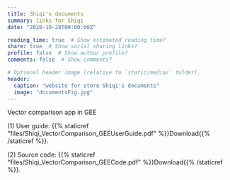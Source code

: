 ```yaml
---
title: Shiqi's documents
summary: links for Shiqi
date: "2020-10-28T00:00:00Z"

reading_time: true  # Show estimated reading time?
share: true  # Show social sharing links?
profile: false  # Show author profile?
comments: false  # Show comments?

# Optional header image (relative to `static/media/` folder).
header:
  caption: "website for store Shiqi's documents"
  image: "documentsFig.jpg"
---
```


Vector comparison app in GEE


  (1) User guide: {{% staticref "files/Shiqi_VectorComparison_GEEUserGuide.pdf" %}}Download{{% /staticref %}}.


  (2) Source code: {{% staticref "files/Shiqi_VectorComparison_GEECode.pdf" %}}Download{{% /staticref %}}.




